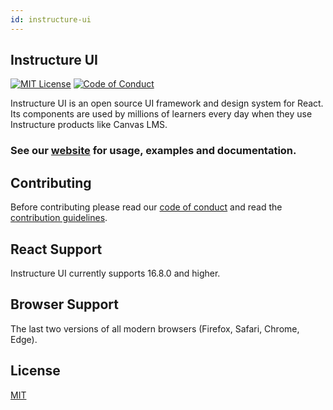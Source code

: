 ```yaml
---
id: instructure-ui
---
```


## Instructure UI

[![MIT License][license-badge]][license] [![Code of Conduct][coc-badge]][coc]

Instructure UI is an open source UI framework and design system for React. Its components are used by millions of learners every day when they use Instructure products like Canvas LMS.

### See our [website](https://instructure.design) for usage, examples and documentation.

## Contributing

Before contributing please read our [code of conduct](https://instructure.design/#CODE_OF_CONDUCT) and read the [contribution guidelines](https://instructure.design/#contributing).

## React Support

Instructure UI currently supports 16.8.0 and higher.

## Browser Support

The last two versions of all modern browsers (Firefox, Safari, Chrome, Edge).

## License

[MIT](#LICENSE)

[license-badge]: https://img.shields.io/npm/l/instructure-ui.svg?style=flat-square
[license]: https://github.com/instructure/instructure-ui/blob/master/LICENSE.md
[coc-badge]: https://img.shields.io/badge/code%20of-conduct-ff69b4.svg?style=flat-square
[coc]: https://github.com/instructure/instructure-ui/blob/master/CODE_OF_CONDUCT.md
